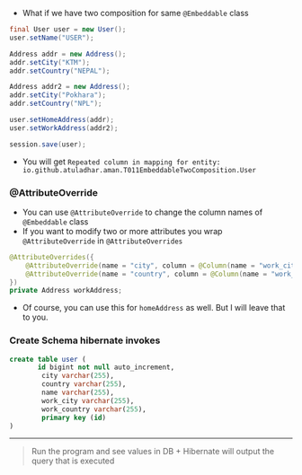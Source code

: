 - What if we have two composition for same `@Embeddable` class

```java
final User user = new User();
user.setName("USER");

Address addr = new Address();
addr.setCity("KTM");
addr.setCountry("NEPAL");

Address addr2 = new Address();
addr.setCity("Pokhara");
addr.setCountry("NPL");

user.setHomeAddress(addr);
user.setWorkAddress(addr2);

session.save(user);
```

- You will get `Repeated column in mapping for entity: io.github.atuladhar.aman.T011EmbeddableTwoComposition.User`

### @AttributeOverride

- You can use `@AttributeOverride` to change the column names of `@Embeddable` class
- If you want to modify two or more attributes you wrap `@AttributeOverride` in `@AttributeOverrides`

```java
@AttributeOverrides({
    @AttributeOverride(name = "city", column = @Column(name = "work_city")),
    @AttributeOverride(name = "country", column = @Column(name = "work_country"))
})
private Address workAddress;
```

- Of course, you can use this for `homeAddress` as well. But I will leave that to you.

### Create Schema hibernate invokes

```sql
create table user (
       id bigint not null auto_increment,
        city varchar(255),
        country varchar(255),
        name varchar(255),
        work_city varchar(255),
        work_country varchar(255),
        primary key (id)
) 
```

------

>Run the program and see values in DB + Hibernate will output the query that is executed